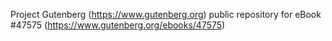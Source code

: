 Project Gutenberg (https://www.gutenberg.org) public repository for eBook #47575 (https://www.gutenberg.org/ebooks/47575)
